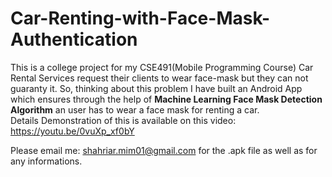 # Car-Renting-with-Face-Mask-Authentication
This is a college project for my CSE491(Mobile Programming Course)
Car Rental Services request their clients to wear face-mask but they can not guaranty it. So, thinking about this problem I have built an Android App which ensures through the help of **Machine Learning Face Mask Detection Algorithm** an user has to wear a face mask for renting a car.  
Details Demonstration of this is available on this video: https://youtu.be/0vuXp_xf0bY

Please email me: shahriar.mim01@gmail.com for the .apk file as well as for any informations. 
